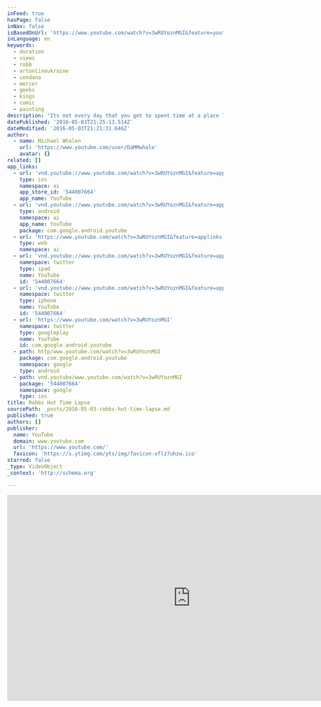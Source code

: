 ```yaml
---
inFeed: true
hasPage: false
inNav: false
isBasedOnUrl: 'https://www.youtube.com/watch?v=3wRUYoznMGI&feature=youtu.be'
inLanguage: en
keywords:
  - duration
  - views
  - robb
  - artonlineukraine
  - cendana
  - mercer
  - geeks
  - kings
  - comic
  - painting
description: "Its not every day that you get to spent time at a place like this with the chillest people on this planet. Can't wait for round 2"
datePublished: '2016-05-03T21:25:13.514Z'
dateModified: '2016-05-03T21:21:31.646Z'
author:
  - name: Michael Whalen
    url: 'https://www.youtube.com/user/DaMMwhale'
    avatar: {}
related: []
app_links:
  - url: 'vnd.youtube://www.youtube.com/watch?v=3wRUYoznMGI&feature=applinks'
    type: ios
    namespace: ai
    app_store_id: '544007664'
    app_name: YouTube
  - url: 'vnd.youtube://www.youtube.com/watch?v=3wRUYoznMGI&feature=applinks'
    type: android
    namespace: ai
    app_name: YouTube
    package: com.google.android.youtube
  - url: 'https://www.youtube.com/watch?v=3wRUYoznMGI&feature=applinks'
    type: web
    namespace: ai
  - url: 'vnd.youtube://www.youtube.com/watch?v=3wRUYoznMGI&feature=applinks'
    namespace: twitter
    type: ipad
    name: YouTube
    id: '544007664'
  - url: 'vnd.youtube://www.youtube.com/watch?v=3wRUYoznMGI&feature=applinks'
    namespace: twitter
    type: iphone
    name: YouTube
    id: '544007664'
  - url: 'https://www.youtube.com/watch?v=3wRUYoznMGI'
    namespace: twitter
    type: googleplay
    name: YouTube
    id: com.google.android.youtube
  - path: http/www.youtube.com/watch?v=3wRUYoznMGI
    package: com.google.android.youtube
    namespace: google
    type: android
  - path: vnd.youtube/www.youtube.com/watch?v=3wRUYoznMGI
    package: '544007664'
    namespace: google
    type: ios
title: Robbs Hut Time Lapse
sourcePath: _posts/2016-05-03-robbs-hut-time-lapse.md
published: true
authors: []
publisher:
  name: YouTube
  domain: www.youtube.com
  url: 'https://www.youtube.com/'
  favicon: 'https://s.ytimg.com/yts/img/favicon-vflz7uhzw.ico'
starred: false
_type: VideoObject
_context: 'http://schema.org'

---
```

<iframe src="https://cdn.embedly.com/widgets/media.html?src=https%3A%2F%2Fwww.youtube.com%2Fembed%2F3wRUYoznMGI%3Ffeature%3Doembed&amp;url=https%3A%2F%2Fwww.youtube.com%2Fwatch%3Fv%3D3wRUYoznMGI%26feature%3Dyoutu.be&amp;image=https%3A%2F%2Fi.ytimg.com%2Fvi%2F3wRUYoznMGI%2Fhqdefault.jpg&amp;key=b7d04c9b404c499eba89ee7072e1c4f7&amp;type=text%2Fhtml&amp;schema=youtube" width="854" height="480" scrolling="no" frameborder="0" allowfullscreen="" style=""></iframe>